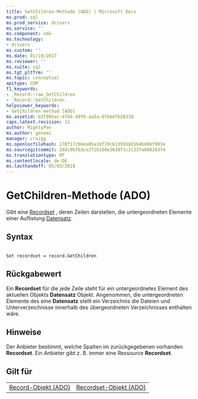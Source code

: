 ```yaml
---
title: GetChildren-Methode (ADO) | Microsoft Docs
ms.prod: sql
ms.prod_service: drivers
ms.service: ''
ms.component: ado
ms.technology:
- drivers
ms.custom: ''
ms.date: 01/19/2017
ms.reviewer: ''
ms.suite: sql
ms.tgt_pltfrm: ''
ms.topic: conceptual
apitype: COM
f1_keywords:
- _Record::raw_GetChildren
- _Record::GetChildren
helpviewer_keywords:
- GetChildren method [ADO]
ms.assetid: b3f09bac-4f66-49f6-aa5a-6fbb4fb28338
caps.latest.revision: 12
author: MightyPen
ms.author: genemi
manager: craigg
ms.openlocfilehash: 170f17c66ea05a3df7dc6135918d164bd66f993e
ms.sourcegitcommit: 2ddc0bfb3ce2f2b160e3638f1c2c237a898263f4
ms.translationtype: MT
ms.contentlocale: de-DE
ms.lasthandoff: 05/03/2018
---
```

# <a name="getchildren-method-ado"></a>GetChildren-Methode (ADO)
Gibt eine [Recordset](../../../ado/reference/ado-api/recordset-object-ado.md) , deren Zeilen darstellen, die untergeordneten Elemente einer Auflistung [Datensatz](../../../ado/reference/ado-api/record-object-ado.md).  
  
## <a name="syntax"></a>Syntax  
  
```  
  
Set recordset = record.GetChildren  
```  
  
## <a name="return-value"></a>Rückgabewert  
 Ein **Recordset** für die jede Zeile steht für ein untergeordnetes Element des aktuellen Objekts **Datensatz** Objekt. Angenommen, die untergeordneten Elemente des eine **Datensatz** stellt ein Verzeichnis die Dateien und Unterverzeichnisse innerhalb des übergeordneten Verzeichnisses enthalten wäre.  
  
## <a name="remarks"></a>Hinweise  
 Der Anbieter bestimmt, welche Spalten im zurückgegebenen vorhanden **Recordset**. Ein Anbieter gibt z. B. immer eine Ressource **Recordset**.  
  
## <a name="applies-to"></a>Gilt für  
  
|||  
|-|-|  
|[Record-Objekt (ADO)](../../../ado/reference/ado-api/record-object-ado.md)|[Recordset-Objekt (ADO)](../../../ado/reference/ado-api/recordset-object-ado.md)|
